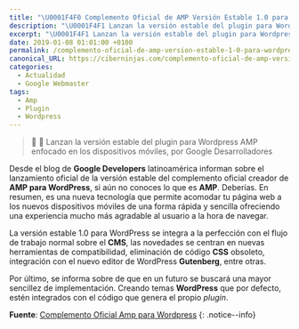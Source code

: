 ```yaml
---
title: "\U0001F4F0 Complemento Oficial de AMP Versión Estable 1.0 para Wordpress"
description: "\U0001F4F1 Lanzan la versión estable del plugin para Wordpress AMP enfocado en los dispositivos móviles, por Google Desarrolladores"
excerpt: "\U0001F4F1 Lanzan la versión estable del plugin para Wordpress AMP enfocado en los dispositivos móviles, por Google Desarrolladores"
date: 2019-01-08 01:01:00 +0100
permalink: /complemento-oficial-de-amp-version-estable-1-0-para-wordpress
canonical_URL: https://ciberninjas.com/complemento-oficial-de-amp-version-estable-1-0-para-wordpress
categories:
  - Actualidad
  - Google Webmaster
tags:
  - Amp
  - Plugin
  - Wordpress
---
```


> 📰 📱 Lanzan la versi&oacute;n estable del plugin para Wordpress AMP enfocado en los dispositivos m&oacute;viles, por Google Desarrolladores

Desde el blog de **Google Developers** latinoam&eacute;rica informan sobre el lanzamiento oficial de la versi&oacute;n estable del complemento oficial creador de **AMP para WordPress**, si a&uacute;n no conoces lo que es **AMP**. Deber&iacute;as. En resumen, es una nueva tecnolog&iacute;a que permite acomodar tu p&aacute;gina web a los nuevos dispositivos m&oacute;viles de una forma r&aacute;pida y sencilla ofreciendo una experiencia mucho m&aacute;s agradable al usuario a la hora de navegar.

La versi&oacute;n estable 1.0 para WordPress se integra a la perfecci&oacute;n con el flujo de trabajo normal sobre el **CMS**, las novedades se centran en nuevas herramientas de compatibilidad, eliminaci&oacute;n de c&oacute;digo **CSS** obsoleto, integraci&oacute;n con el nuevo editor de WordPress **Gutenberg**, entre otras.

Por &uacute;ltimo, se informa sobre de que en un futuro se buscar&aacute; una mayor sencillez de implementaci&oacute;n. Creando temas **WordPress** que por defecto, est&eacute;n integrados con el c&oacute;digo que genera el propio *plugin*.

**Fuente**: [Complemento Oficial Amp para Wordpress](https://developers-latam.googleblog.com/2019/01/el-complemento-oficial-de-amp-para.html "Lanzamiento del Plguin de AMP enfocado en la visualización correcta de las búsquedas de Google a través del Móvil")
{: .notice--info}